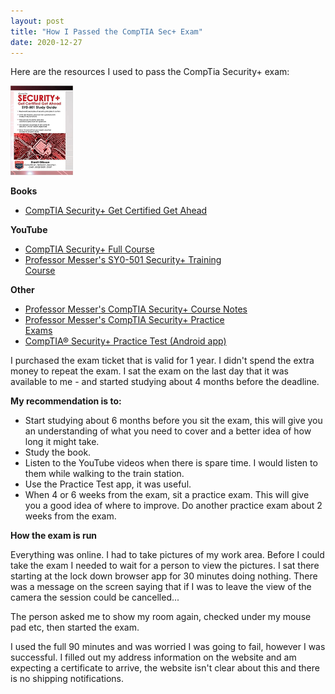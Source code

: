 ```yaml
---
layout: post
title: "How I Passed the CompTIA Sec+ Exam"
date: 2020-12-27
---
```


Here are the resources I used to pass the CompTia Security+ exam:

<img src="/blogpics/Comptia.jpg" width="100">

**Books**

 - [CompTIA Security+ Get Certified Get
   Ahead](https://getcertifiedgetahead.com/)

**YouTube**

 - [CompTIA Security+ Full Course](https://youtu.be/O4pJeXgOJDs)
 - [Professor Messer's SY0-501 Security+ Training   
   Course](https://www.youtube.com/watch?v=JU5zkddWits&list=PLG49S3nxzAnnVhoAaL4B6aMFDQ8_gdxAy)

**Other**

 - [Professor Messer's CompTIA Security+ Course
   Notes](https://www.professormesser.com/sy0-501-security-plus-success-bundle/)
 - [Professor Messer's CompTIA Security+ Practice   
   Exams](https://www.professormesser.com/sy0-501-security-plus-success-bundle/)
 - [CompTIA® Security+ Practice Test (Android
   app)](https://play.google.com/store/apps/details?id=com.abc.comptiasecurityplus)

I purchased the exam ticket that is valid for 1 year.  I didn't spend the extra money to repeat the exam.  I sat the exam on the last day that it was available to me - and started studying about 4 months before the deadline. 

**My recommendation is to:**

 - Start studying about 6 months before you sit the exam, this will give you an understanding of what you need to cover and a better idea of how long it might take.
 - Study the book.
 - Listen to the YouTube videos when there is spare time.  I would listen to them while walking to the train station.
 - Use the Practice Test app, it was useful.
 - When 4 or 6 weeks from the exam, sit a practice exam.  This will give you a good idea of where to improve.  Do another practice exam about 2 weeks from the exam.

**How the exam is run**

Everything was online.  I had to take pictures of my work area.  Before I could take the exam I needed to wait for a person to view the pictures.  I sat there starting at the lock down browser app for 30 minutes doing nothing.  There was a message on the screen saying that if I was to leave the view of the camera the session could be cancelled...

The person asked me to show my room again, checked under my mouse pad etc, then started the exam.

I used the full 90 minutes and was worried I was going to fail, however I was successful.  I filled out my address information on the website and am expecting a certificate to arrive, the website isn't clear about this and there is no shipping notifications.

